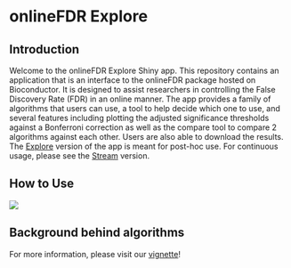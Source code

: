 # onlineFDR Explore

## Introduction
Welcome to the onlineFDR Explore Shiny app. This repository contains an application that is an interface to the onlineFDR package hosted on Bioconductor. It is designed to assist researchers in controlling the False Discovery Rate (FDR) in an online manner. The app provides a family of algorithms that users can use, a tool to help decide which one to use, and several features including plotting the adjusted significance thresholds against a Bonferroni correction as well as the compare tool to compare 2 algorithms against each other. Users are also able to download the results. The [Explore](https://mrc-bsu.shinyapps.io/onlineFDRShiny/) version of the app is meant for post-hoc use. For continuous usage, please see the [Stream](https://mrc-bsu.shinyapps.io/onlineFDRStream/) version. 

## How to Use
![](https://github.com/latlio/onlineFDRexplore/blob/master/www/user-diagram.png)

## Background behind algorithms
For more information, please visit our [vignette](https://dsrobertson.github.io/onlineFDR/articles/onlineFDR.html)!
